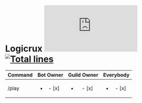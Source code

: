 # Logicrux [![Discord Version](https://img.shields.io/npm/v/discord.js?color=%237289da&label=Discord.js)](https://github.com/discordjs/discord.js) [![Total lines](https://img.shields.io/tokei/lines/github/mariod8/Logicrux?color=red)](https://github.com/XAMPPRocky/tokei)

| Command | Bot Owner | Guild Owner | Everybody | 
|----------------|:---------------:|:---------------:|:----------------:|
| /play | <ul><li>- [x] &#x200B;</li></ul> | <ul><li>- [x]</li></ul> | <ul><li>- [x]</li></ul>  |
